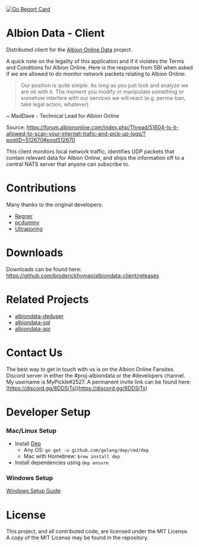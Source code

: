 [![Go Report Card](https://goreportcard.com/badge/github.com/broderickhyman/albiondata-client)](https://goreportcard.com/report/github.com/broderickhyman/albiondata-client)

# Albion Data - Client
Distributed client for the [Albion Online Data](https://www.albion-online-data.com/)
project.

A quick note on the legality of this application and if it
violates the Terms and Conditions for Albion Online. Here is
the response from SBI when asked if we are allowed to do
monitor network packets relating to Albion Online:
> Our position is quite simple. As long as you just look and
analyze we are ok with it. The moment you modify or manipulate
something or somehow interfere with our services we will react
(e.g. perma-ban, take legal action, whatever).

~ MadDave - Technical Lead for Albion Online

Source: https://forum.albiononline.com/index.php/Thread/51604-Is-it-allowed-to-scan-your-internet-trafic-and-pick-up-logs/?postID=512670#post512670

This client monitors local network traffic, identifies UDP packets
that contain relevant data for Albion Online, and ships the information
off to a central NATS server that anyone can subscribe to.

# Contributions
Many thanks to the original developers:
- [Regner](https://github.com/Regner)
- [pcdummy](https://github.com/pcdummy)
- [Ultraporing](https://github.com/Ultraporing)

# Downloads
Downloads can be found here: https://github.com/broderickhyman/albiondata-client/releases

# Related Projects
- [albiondata-deduper](https://github.com/BroderickHyman/albiondata-deduper)
- [albiondata-sql](https://github.com/BroderickHyman/albiondata-sql)
- [albiondata-api](https://github.com/BroderickHyman/albiondata-api)

# Contact Us
The best way to get in touch with us is on the Albion Online Fansites Discord server in either the #proj-albiondata or the #developers channel. My username is MyPickle#2527. A permanent invite link can be found here: [https://discord.gg/8DDSjTs](https://discord.gg/8DDSjTs)

# Developer Setup
### Mac/Linux Setup
- Install [Dep](https://github.com/golang/dep)
  - Any OS: `go get -u github.com/golang/dep/cmd/dep`
  - Mac with Homebrew: `brew install dep`
- Install dependencies using `dep ensure`

### Windows Setup
[Windows Setup Guide](https://github.com/broderickhyman/albiondata-client/wiki/Building-in-Windows)

# License
This project, and all contributed code, are licensed under the MIT
License. A copy of the MIT License may be found in the repository.
